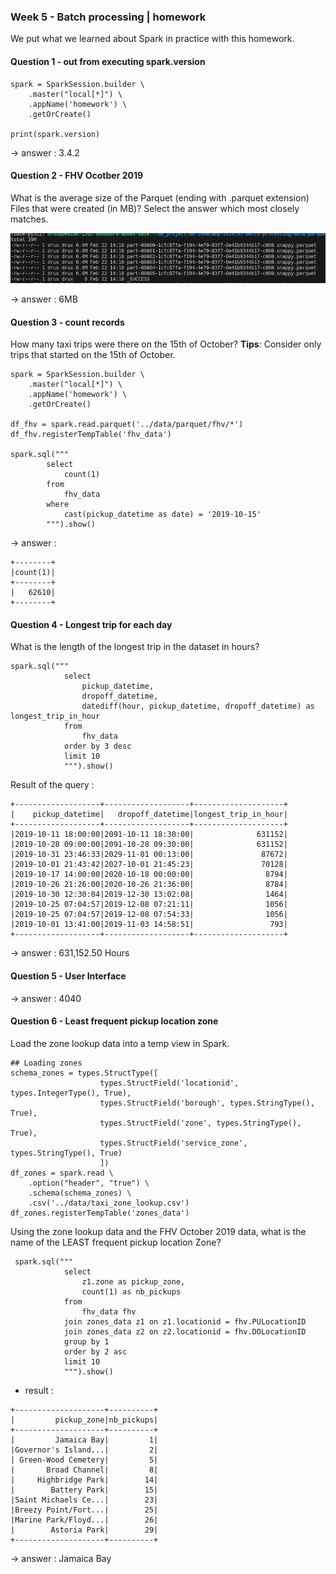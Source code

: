 ### Week 5 - Batch processing | homework
We put what we learned about Spark in practice with this homework.

#### Question 1 - out from executing spark.version

```
spark = SparkSession.builder \
    .master("local[*]") \
    .appName('homework') \
    .getOrCreate()

print(spark.version)
```

&rarr; answer : 3.4.2

#### Question 2 - FHV Ocotber 2019
What is the average size of the Parquet (ending with .parquet extension) Files that were created (in MB)? Select the answer which most closely matches.

![alt text](image.png)

&rarr; answer : 6MB

#### Question 3 - count records
How many taxi trips were there on the 15th of October? 
**Tips**: Consider only trips that started on the 15th of October. 

```
spark = SparkSession.builder \
    .master("local[*]") \
    .appName('homework') \
    .getOrCreate()

df_fhv = spark.read.parquet('../data/parquet/fhv/*')
df_fhv.registerTempTable('fhv_data')

spark.sql("""
        select 
            count(1)
        from
            fhv_data
        where 
            cast(pickup_datetime as date) = '2019-10-15'                        
        """).show()

```

&rarr; answer :

```
+--------+
|count(1)|
+--------+
|   62610|
+--------+
```

#### Question 4 - Longest trip for each day

What is the length of the longest trip in the dataset in hours?

```
spark.sql("""
            select 
                pickup_datetime,
                dropoff_datetime,
                datediff(hour, pickup_datetime, dropoff_datetime) as longest_trip_in_hour
            from
                fhv_data
            order by 3 desc
            limit 10                    
            """).show()
```

Result of the query :
```
+-------------------+-------------------+--------------------+
|    pickup_datetime|   dropoff_datetime|longest_trip_in_hour|
+-------------------+-------------------+--------------------+
|2019-10-11 18:00:00|2091-10-11 18:30:00|              631152|
|2019-10-28 09:00:00|2091-10-28 09:30:00|              631152|
|2019-10-31 23:46:33|2029-11-01 00:13:00|               87672|
|2019-10-01 21:43:42|2027-10-01 21:45:23|               70128|
|2019-10-17 14:00:00|2020-10-18 00:00:00|                8794|
|2019-10-26 21:26:00|2020-10-26 21:36:00|                8784|
|2019-10-30 12:30:04|2019-12-30 13:02:08|                1464|
|2019-10-25 07:04:57|2019-12-08 07:21:11|                1056|
|2019-10-25 07:04:57|2019-12-08 07:54:33|                1056|
|2019-10-01 13:41:00|2019-11-03 14:58:51|                 793|
+-------------------+-------------------+--------------------+
```

&rarr; answer : 631,152.50 Hours


#### Question 5 - User Interface
&rarr; answer : 4040

#### Question 6 - Least frequent pickup location zone
Load the zone lookup data into a temp view in Spark.
```
## Loading zones
schema_zones = types.StructType([
                    types.StructField('locationid', types.IntegerType(), True), 
                    types.StructField('borough', types.StringType(), True), 
                    types.StructField('zone', types.StringType(), True), 
                    types.StructField('service_zone', types.StringType(), True)
                    ])
df_zones = spark.read \
    .option("header", "true") \
    .schema(schema_zones) \
    .csv('../data/taxi_zone_lookup.csv')
df_zones.registerTempTable('zones_data')
```

Using the zone lookup data and the FHV October 2019 data, what is the name of the LEAST frequent pickup location Zone?
```
 spark.sql("""
            select 
                z1.zone as pickup_zone,
                count(1) as nb_pickups
            from
                fhv_data fhv
            join zones_data z1 on z1.locationid = fhv.PULocationID
            join zones_data z2 on z2.locationid = fhv.DOLocationID
            group by 1
            order by 2 asc
            limit 10                    
            """).show()
```

* result :

```
+--------------------+----------+                                               
|         pickup_zone|nb_pickups|
+--------------------+----------+
|         Jamaica Bay|         1|
|Governor's Island...|         2|
| Green-Wood Cemetery|         5|
|       Broad Channel|         8|
|     Highbridge Park|        14|
|        Battery Park|        15|
|Saint Michaels Ce...|        23|
|Breezy Point/Fort...|        25|
|Marine Park/Floyd...|        26|
|        Astoria Park|        29|
+--------------------+----------+
```

&rarr; answer : Jamaica Bay